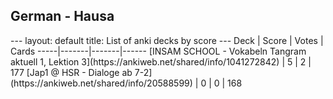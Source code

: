 <h2>German  -  Hausa</h2>
---
layout: default
title: List of anki decks by score
---
Deck | Score | Votes | Cards
-----|-------|-------|------
[INSAM SCHOOL - Vokabeln Tangram aktuell 1, Lektion 3](https://ankiweb.net/shared/info/1041272842) | 5 | 2 | 177
[Jap1 @ HSR - Dialoge ab 7-2](https://ankiweb.net/shared/info/20588599) | 0 | 0 | 168
